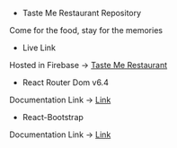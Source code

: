 - Taste Me Restaurant Repository

Come for the food, stay for the memories

- Live Link

Hosted in Firebase -> [Taste Me Restaurant](coming-soon)

- React Router Dom v6.4

Documentation Link -> [Link](https://reactrouter.com/en/main/start/overview)

- React-Bootstrap

Documentation Link -> [Link](https://react-bootstrap.github.io/getting-started/introduction)
